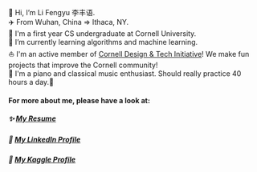 👋 Hi, I’m Li Fengyu 李丰语.  
✈️ From Wuhan, China => Ithaca, NY.  
🏫 I'm a first year CS undergraduate at Cornell University.  
🌱 I’m currently learning algorithms and machine learning.  
:sailboat: I'm an active member of [Cornell Design & Tech Initiative](https://www.cornelldti.org/)! We make fun projects that improve the Cornell community!  
🎹 I'm a piano and classical music enthusiast. Should really practice 40 hours a day.:thinking:

#### For more about me, please have a look at:
##### ✨ [My Resume](https://drive.google.com/file/d/1ks03CMRMGr-XKR8-qMVdnfSt7J6GiGYE/view?usp=sharing)
##### 🔖 [My LinkedIn Profile](https://www.linkedin.com/in/fengyuli)
##### :checkered_flag: [My Kaggle Profile](https://www.kaggle.com/fengyuli2002)
